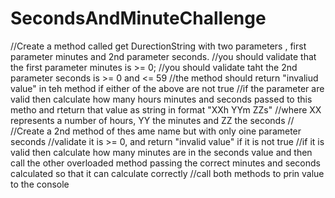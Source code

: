 # SecondsAndMinuteChallenge

//Create a method called get DurectionString with two parameters , first parameter minutes and 2nd parameter seconds.
//you should validate that the first parameter minutes is >= 0;
//you should validate taht the 2nd parameter seconds is >= 0 and <= 59
//the method should return "invaliud value" in teh method if either of the above are not true
//if  the parameter are valid then calculate how many hours minutes  and seconds passed to this metho and rteturn that  value as string in format "XXh YYm ZZs"
//where XX represents a number of hours, YY the minutes and ZZ the seconds
//
//Create a 2nd method of thes ame name but with only oine parameter seconds
//validate it is >= 0, and return "invalid value" if it is not true
//if it is valid then calculate how many minutes are in the seconds value and then call the other overloaded method passing the correct minutes and seconds calculated so that it can calculate correctly
//call  both methods to prin value to the console
